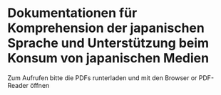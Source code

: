 # Dokumentationen für Komprehension der japanischen Sprache und Unterstützung beim Konsum von japanischen Medien
Zum Aufrufen bitte die PDFs runterladen und mit den Browser or PDF-Reader öffnen
